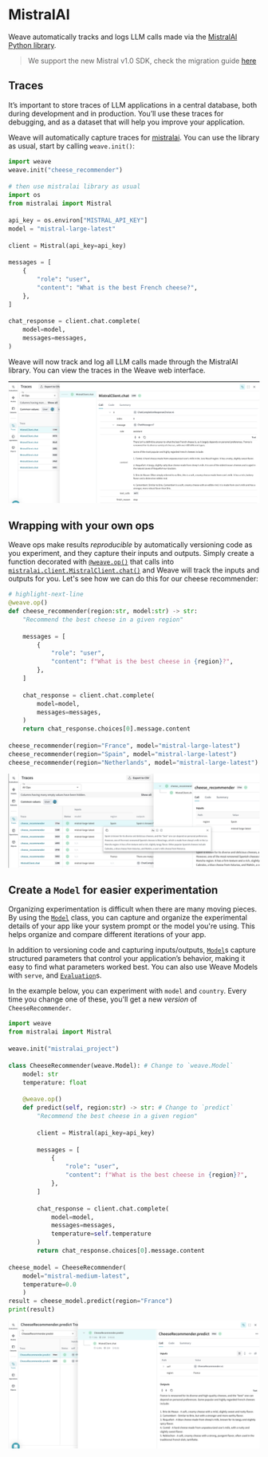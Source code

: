 # MistralAI

Weave automatically tracks and logs LLM calls made via the [MistralAI Python library](https://github.com/mistralai/client-python). 

> We support the new Mistral v1.0 SDK, check the migration guide [here](https://github.com/mistralai/client-python/blob/main/MIGRATION.md)

## Traces

It’s important to store traces of LLM applications in a central database, both during development and in production. You’ll use these traces for debugging, and as a dataset that will help you improve your application.

Weave will automatically capture traces for [mistralai](https://github.com/mistralai/client-python). You can use the library as usual, start by calling `weave.init()`:

```python
import weave
weave.init("cheese_recommender")

# then use mistralai library as usual
import os
from mistralai import Mistral

api_key = os.environ["MISTRAL_API_KEY"]
model = "mistral-large-latest"

client = Mistral(api_key=api_key)

messages = [
    {
        "role": "user",
        "content": "What is the best French cheese?",
    },
]

chat_response = client.chat.complete(
    model=model,
    messages=messages,
)
```

Weave will now track and log all LLM calls made through the MistralAI library. You can view the traces in the Weave web interface.

[![mistral_trace.png](imgs/mistral_trace.png)](https://wandb.ai/capecape/mistralai_project/weave/calls)

## Wrapping with your own ops

Weave ops make results *reproducible* by automatically versioning code as you experiment, and they capture their inputs and outputs. Simply create a function decorated with [`@weave.op()`](/guides/tracking/ops) that calls into [`mistralai.client.MistralClient.chat()`](https://docs.mistral.ai/capabilities/completion/) and Weave will track the inputs and outputs for you. Let's see how we can do this for our cheese recommender:

```python
# highlight-next-line
@weave.op()
def cheese_recommender(region:str, model:str) -> str:
    "Recommend the best cheese in a given region"
    
    messages = [
        {
            "role": "user",
            "content": f"What is the best cheese in {region}?",
        },
    ]

    chat_response = client.chat.complete(
        model=model,
        messages=messages,
    )
    return chat_response.choices[0].message.content

cheese_recommender(region="France", model="mistral-large-latest")
cheese_recommender(region="Spain", model="mistral-large-latest")
cheese_recommender(region="Netherlands", model="mistral-large-latest")
```

[![mistral_ops.png](imgs/mistral_ops.png)](https://wandb.ai/capecape/mistralai_project/weave/calls)

## Create a `Model` for easier experimentation

Organizing experimentation is difficult when there are many moving pieces. By using the [`Model`](/guides/core-types/models) class, you can capture and organize the experimental details of your app like your system prompt or the model you're using. This helps organize and compare different iterations of your app. 

In addition to versioning code and capturing inputs/outputs, [`Model`](/guides/core-types/models)s capture structured parameters that control your application’s behavior, making it easy to find what parameters worked best. You can also use Weave Models with `serve`, and [`Evaluation`](/guides/core-types/evaluations)s.

In the example below, you can experiment with `model` and `country`. Every time you change one of these, you'll get a new _version_ of `CheeseRecommender`. 

```python
import weave
from mistralai import Mistral

weave.init("mistralai_project")

class CheeseRecommender(weave.Model): # Change to `weave.Model`
    model: str
    temperature: float

    @weave.op()
    def predict(self, region:str) -> str: # Change to `predict`
        "Recommend the best cheese in a given region"
        
        client = Mistral(api_key=api_key)

        messages = [
            {
                "role": "user",
                "content": f"What is the best cheese in {region}?",
            },
        ]

        chat_response = client.chat.complete(
            model=model,
            messages=messages,
            temperature=self.temperature
        )
        return chat_response.choices[0].message.content

cheese_model = CheeseRecommender(
    model="mistral-medium-latest",
    temperature=0.0
    )
result = cheese_model.predict(region="France")
print(result)
```

[![mistral_model.png](imgs/mistral_model.png)](https://wandb.ai/capecape/mistralai_project/weave/models)
